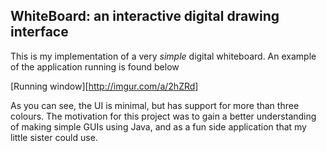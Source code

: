 ## WhiteBoard: an interactive digital drawing interface ##

This is my implementation of a very <i>simple</i> digital whiteboard. An example of the application running is found below

[Running window][http://imgur.com/a/2hZRd]

As you can see, the UI is minimal, but has support for more than three colours. The motivation for this project was to gain a better understanding of making simple GUIs using Java, and as a fun side application that my little sister could use. 
